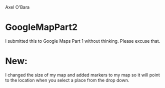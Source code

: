 Axel O'Bara
# GoogleMapPart2
I submitted this to Google Maps Part 1 without thinking. Please excuse that.
# New:
I changed the size of my map and added markers to my map so it will point to the location when you select a place from the drop down.
